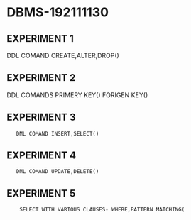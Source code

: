 # DBMS-192111130
## EXPERIMENT 1
   DDL COMAND CREATE,ALTER,DROP()
## EXPERIMENT 2
   DDL COMANDS PRIMERY KEY()
   FORIGEN KEY()
## EXPERIMENT 3
       DML COMAND INSERT,SELECT()
## EXPERIMENT 4
       DML COMAND UPDATE,DELETE()
## EXPERIMENT 5
        SELECT WITH VARIOUS CLAUSES- WHERE,PATTERN MATCHING(

